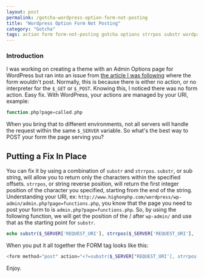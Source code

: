 ```yaml
---
layout: post
permalink: /gotcha-wordpress-option-form-not-posting
title: "Wordpress Option Form Not Posting"
category: "Gotcha"
tags: action form form-not-posting gotcha options strrpos substr wordpress wordpress-admin-page-not-posting wordpress-form-not-posting
---
```

### Introduction
I was working on creating a theme with an Admin Options page for WordPress but ran into an issue from [the article I was following](http://www.1stwebdesigner.com/wordpress/how-to-create-an-options-page-for-your-wordpress-theme/) where the form wouldn't post. Normally, this is because there is either no action, or no interpreter for the `$_GET` or `$_POST`. Knowing this, I noticed there was no form action. Easy fix. With WordPress, your actions are managed by your URI, example: 

```php
function.php?page=called.php
```

When you bring that to different environments, not all servers will handle the request within the same `$_SERVER` variable. So what's the best way to POST your form the page serving you?

## Putting a Fix In Place
You can fix it by using a combination of `substr` and `strrpos`. `substr`, or sub string, will allow you to return only the characters within the specified offsets. `strrpos`, or string reverse position, will return the first integer position of the character you specified, starting from the end of the string. Understanding your URI, ex: `http://www.highonphp.com/wordpress/wp-admin/admin.php?page=functions.php`, you know that the page you need to post your form to is `admin.php?page=functions.php`. So, by using the following function, we will get the position of the / after `wp-admin/` and use that as the starting point for `substr`. 

```php
echo substr($_SERVER['REQUEST_URI'], strrpos($_SERVER['REQUEST_URI'], '/')+1);
```

When you put it all together the FORM tag looks like this: 

```php
<form method="post" action="<?=substr($_SERVER['REQUEST_URI'], strrpos($_SERVER['REQUEST_URI'], '/')+1);?>">
```
Enjoy.